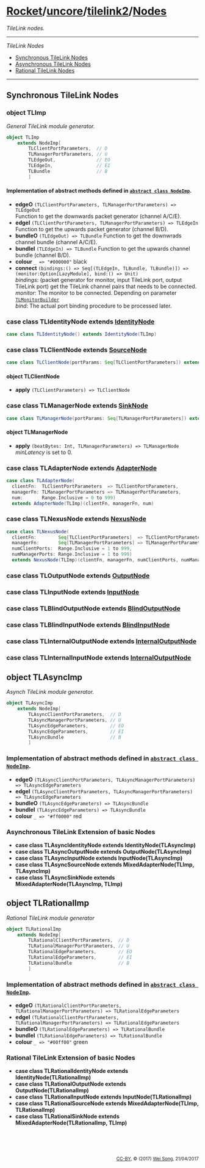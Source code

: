 [Rocket](../../Readme.md)/[uncore](../../uncore.md)/[tilelink2](../tilelink2.md)/[Nodes](https://github.com/ucb-bar/rocket-chip/blob/master/src/main/scala/uncore/tilelink2/Nodes.scala)
=====================
*TileLink nodes.*

**********************

*TileLink Nodes*

* [Synchronous TileLink Nodes](#synchronous-tilelink-nodes)
* [Asynchronous TileLink Nodes](#object-tlasyncimp)
* [Rational TileLink Nodes](#object-tlrationalimp)

**********************

Synchronous TileLink Nodes
----------------

### object TLImp

*General TileLink module generator.*

~~~scala
object TLImp
    extends NodeImp[
        TLClientPortParameters,  // D
        TLManagerPortParameters, // U
        TLEdgeOut,               // EO
        TLEdgeIn,                // EI
        TLBundle                 // B
        ]
~~~

#### Implementation of abstract methods defined in [`abstract class NodeImp`](../../diplomacy/Nodes.md).

+ **edgeO** `(TLClientPortParameters, TLManagerPortParameters) => TLEdgeOut`<br>
  Function to get the downwards packet generator (channel A/C/E).
+ **edgeI** `(TLClientPortParameters, TLManagerPortParameters) => TLEdgeIn`<br>
  Function to get the upwards packet generator (channel B/D).
+ **bundleO** `(TLEdgeOut) => TLBundle`
  Function to get the downwrads channel bundle (channel A/C/E).
+ **bundleI** `(TLEdgeIn) => TLBundle`
  Function to get the upwards channel bundle (channel B/D).
+ **colour** `_ => "#000000"` black
+ **connect** `(bindings:() => Seq[(TLEdgeIn, TLBundle, TLBundle)]) => (monitor:Option[LazyModule], bind:() => Unit)`<br>
  _bindings_: (packet generator for monitor, input TileLink port, output TileLink port) get the TileLink channel pairs that needs to be connected.<br>
  _monitor_: The monitor to be connected. Depending on parameter [`TLMonitorBuilder`](../../rocketchip/Configs.md)<br>
  _bind_: The actual port binding procedure to be processed later.

### case class TLIdentityNode extends [IdentityNode](../../diplomacy/Nodes.md#class-identitynoded-u-eo-ei-b--data)

~~~scala
case class TLIdentityNode() extends IdentityNode(TLImp)
~~~

### case class TLClientNode extends [SourceNode](../../diplomacy/Nodes.md#class-sourcenoded-u-eo-ei-b-data)

~~~scala
case class TLClientNode(portParams: Seq[TLClientPortParameters]) extends SourceNode(TLImp)(portParams)
~~~

#### object TLClientNode

+ **apply** `(TLClientParameters) => TLClientNode`

### case class TLManagerNode extends [SinkNode](../../diplomacy/Nodes.md#class-sinknoded-u-eo-ei-b-data)

~~~scala
case class TLManagerNode(portParams: Seq[TLManagerPortParameters]) extends SinkNode(TLImp)(portParams)
~~~

#### object TLManagerNode

+ **apply** `(beatBytes: Int, TLManagerParameters) => TLManagerNode`<br>
  _minLatency_ is set to 0.

### case class TLAdapterNode extends [AdapterNode](../../diplomacy/Nodes.md#class-adapternoded-u-eo-ei-b-data)

~~~scala
case class TLAdapterNode(
  clientFn:  TLClientPortParameters  => TLClientPortParameters,
  managerFn: TLManagerPortParameters => TLManagerPortParameters,
  num:       Range.Inclusive = 0 to 999)
  extends AdapterNode(TLImp)(clientFn, managerFn, num)
~~~

### case class TLNexusNode extends [NexusNode](../../diplomacy/Nodes.md#class-nexusnoded-u-eo-ei-b-data)

~~~scala
case class TLNexusNode(
  clientFn:        Seq[TLClientPortParameters]  => TLClientPortParameters,
  managerFn:       Seq[TLManagerPortParameters] => TLManagerPortParameters,
  numClientPorts:  Range.Inclusive = 1 to 999,
  numManagerPorts: Range.Inclusive = 1 to 999)
  extends NexusNode(TLImp)(clientFn, managerFn, numClientPorts, numManagerPorts)
~~~

### case class TLOutputNode extends [OutputNode](../../diplomacy/Nodes.md#class-outputnoded-u-eo-ei-b-data)
### case class TLInputNode extends [InputNode](../../diplomacy/Nodes.md#class-inputnoded-u-eo-ei-b-data)
### case class TLBlindOutputNode extends [BlindOutputNode](../../diplomacy/Nodes.md#class-blindoutputnoded-u-eo-ei-b-data)
### case class TLBlindInputNode extends [BlindInputNode](../../diplomacy/Nodes.md#class-blindinputnoded-u-eo-ei-b-data)
### case class TLInternalOutputNode extends [InternalOutputNode](../../diplomacy/Nodes.md#class-internaloutputnoded-u-eo-ei-b-data)
### case class TLInternalInputNode extends [InternalOutputNode](../../diplomacy/Nodes.md#class-internalinputnoded-u-eo-ei-b-data)

object TLAsyncImp
------------
*Asynch TileLink module generator.*

~~~scala
object TLAsyncImp
    extends NodeImp[
        TLAsyncClientPortParameters,  // D
        TLAsyncManagerPortParameters, // U
        TLAsyncEdgeParameters,        // EO
        TLAsyncEdgeParameters,        // EI
        TLAsyncBundle                 // B
        ]
~~~

### Implementation of abstract methods defined in [`abstract class NodeImp`](../../diplomacy/Nodes.md).

+ **edgeO** `(TLAsyncClientPortParameters, TLAsyncManagerPortParameters) => TLAsyncEdgeParameters`
+ **edgeI** `(TLAsyncClientPortParameters, TLAsyncManagerPortParameters) => TLAsyncEdgeParameters`
+ **bundleO** `(TLAsyncEdgeParameters) => TLAsyncBundle`
+ **bundleI** `(TLAsyncEdgeParameters) => TLAsyncBundle`
+ **colour** `_ => "#ff0000"` red


### Asynchronous TileLink Extension of basic Nodes

+ **case class TLAsyncIdentityNode extends IdentityNode(TLAsyncImp)**
+ **case class TLAsyncOutputNode extends OutputNode(TLAsyncImp)**
+ **case class TLAsyncInputNode extends InputNode(TLAsyncImp)**
+ **case class TLAsyncSourceNode extends MixedAdapterNode(TLImp, TLAsyncImp)**
+ **case class TLAsyncSinkNode extends MixedAdapterNode(TLAsyncImp, TLImp)**

object TLRationalImp
------------
*Rational TileLink module generator*

~~~scala
object TLRationalImp
    extends NodeImp[
        TLRationalClientPortParameters,  // D
        TLRationalManagerPortParameters, // U
        TLRationalEdgeParameters,        // EO
        TLRationalEdgeParameters,        // EI
        TLRationalBundle                 // B
        ]
~~~

### Implementation of abstract methods defined in [`abstract class NodeImp`](../../diplomacy/Nodes.md).

+ **edgeO** `(TLRationalClientPortParameters, TLRationalManagerPortParameters) => TLRationalEdgeParameters`
+ **edgeI** `(TLRationalClientPortParameters, TLRationalManagerPortParameters) => TLRationalEdgeParameters`
+ **bundleO** `(TLRationalEdgeParameters) => TLRationalBundle`
+ **bundleI** `(TLRationalEdgeParameters) => TLRationalBundle`
+ **colour** `_ => "#00ff00"` green

### Rational TileLink Extension of basic Nodes

+ **case class TLRationalIdentityNode extends IdentityNode(TLRationalImp)**
+ **case class TLRationalOutputNode extends OutputNode(TLRationalImp)**
+ **case class TLRationalInputNode extends InputNode(TLRationalImp)**
+ **case class TLRationalSourceNode extends MixedAdapterNode(TLImp, TLRationalImp)**
+ **case class TLRationalSinkNode extends MixedAdapterNode(TLRationalImp, TLImp)**


<br><br><br><p align="right"><sub>[CC-BY](https://creativecommons.org/licenses/by/3.0/), &copy; (2017) [Wei Song](mailto:wsong83@gmail.com), 21/04/2017</sub></p>
